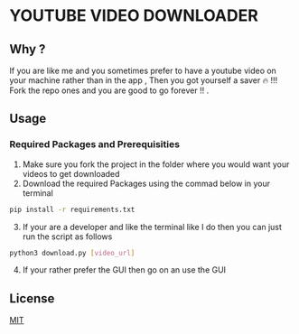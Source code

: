 # YOUTUBE VIDEO DOWNLOADER

## Why ? 

If you are like me and you sometimes prefer to have a youtube video on your machine rather than in the app , Then you got yourself a saver 🔥 !!! Fork the repo ones and you are good to go forever !! . 

## Usage

### Required Packages and Prerequisities
1. Make sure you fork the project in the folder where you would want your videos to get downloaded
2. Download the required Packages using the commad below in your terminal
```bash
pip install -r requirements.txt
```

3. If your are a developer and like the terminal like I do then you can just run the script as follows

```bash
python3 download.py [video_url]
```
4. If your rather prefer the GUI then go on an use the GUI 


## License

[MIT](https://choosealicense.com/licenses/mit/)





